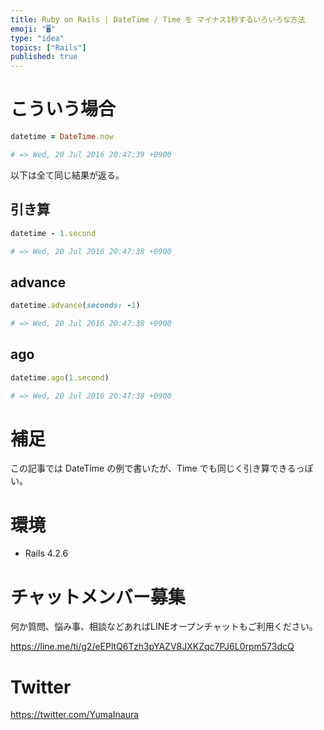 ```yaml
---
title: Ruby on Rails | DateTime / Time を マイナス1秒するいろいろな方法
emoji: "🖥"
type: "idea"
topics: ["Rails"]
published: true
---
```


# こういう場合

```rb
datetime = DateTime.now

# => Wed, 20 Jul 2016 20:47:39 +0900
```

以下は全て同じ結果が返る。

## 引き算

```rb
datetime - 1.second

# => Wed, 20 Jul 2016 20:47:38 +0900
```

## advance 

```rb
datetime.advance(seconds: -1)

# => Wed, 20 Jul 2016 20:47:38 +0900
```

## ago

```rb
datetime.ago(1.second)

# => Wed, 20 Jul 2016 20:47:38 +0900
```

# 補足

この記事では DateTime の例で書いたが、Time でも同じく引き算できるっぽい。


# 環境

- Rails 4.2.6








<!-- Update From Qiita API -->

# チャットメンバー募集


何か質問、悩み事、相談などあればLINEオープンチャットもご利用ください。

https://line.me/ti/g2/eEPltQ6Tzh3pYAZV8JXKZqc7PJ6L0rpm573dcQ





# Twitter


https://twitter.com/YumaInaura


<!-- Update From Qiita API -->


